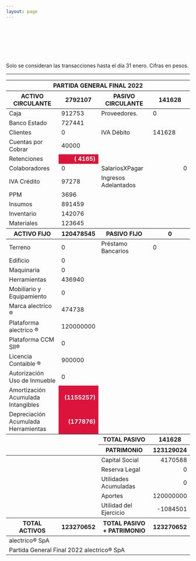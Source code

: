 ```yaml
--- 
layout: page
--- 
```




<br> <br> <br> <br> <br> <br> 
Solo se consideran las transacciones hasta el día 31	enero.
Cifras en pesos.
<table>
<thead> <th colspan='6'> PARTIDA GENERAL FINAL 2022 </th> </thead> 
<thead> <th>  ACTIVO CIRCULANTE </th> <th> 2792107</th>
<th > PASIVO CIRCULANTE </th> <th>141628</th> </thead>
<tbody>
<tr> <td> Caja </td> <td>912753</td> <td> Proveedores. </td> <td> 0</td> </tr>
<tr> <td> Banco Estado </td> <td>727441</td></tr>
<tr> <td> Clientes </td> <td>0</td> <td>  IVA Débito </td> <td>141628</td> </tr>
<tr> <td> Cuentas por Cobrar </td> <td>40000</td></tr>
<tr> <td> Retenciones </td> <td align='right' style='font-weight:bold; color: white; background-color: crimson'>(  4165)</td> </tr> 
<tr> <td> Colaboradores </td> <td> 0</td> 
<td> SalariosXPagar </td> <td align='right'> 0</td></tr> 
<tr> <td> IVA Crédito </td><td>97278</td> 
<td> Ingresos Adelantados </td> </tr>
<tr> <td> PPM </td> <td>3696</td></tr> 
<tr> <td> Insumos</td> <td>891459</td> </tr>
<tr> <td> Inventario </td>
<td>142076</td> </tr>
<tr> <td> Materiales </td>
<td>123645</td> </tr>
<thead> <th> ACTIVO FIJO </th> <th>120478545</th> 
<th> PASIVO FIJO </th> <th>0</th>  </thead> 
<tr> <td> Terreno </td> <td>0</td> 
<td> Préstamo Bancarios </td> <td>0</td> </tr>
<tr><td> Edificio </td> <td>0</td> </tr>
<tr><td> Maquinaria </td> <td>0</td> <td colspan='2'> </td> </tr>
<tr><td> Herramientas </td> <td>436940</td> <td colspan='2'> </td> </tr>
<tr><td> Mobiliario y Equipamiento </td><td> 0 </td> <td colspan='2'> </td> </tr>
<tr><td> Marca alectrico ® </td> <td>474738</td> <td colspan='2'> </td> </tr>
<tr><td> Plataforma alectrico ® </td> <td>120000000</td> <td colspan='2'> </td> </tr>
<tr><td> Plataforma CCM SII® </td> <td>0</td> <td colspan='2'> </td> </tr>
<tr><td> Licencia Contaible ®  </td> <td>900000</td> <td colspan='2'> </td> </tr>
<tr><td> Autorización Uso de Inmueble </td> <td>0</td> <td colspan='2'> </td> </tr>
<tr><td> Amortización Acumulada Intangibles </td> <td align='right' style='font-weight:bold; color: white; background-color: crimson'>(1155257)</td> <td colspan='2'> </td> </tr>
<tr><td> Depreciación Acumulada Herramientas </td> <td align='right' style='font-weight:bold; color: white; background-color: crimson'>(177876)</td><td colspan='2'> </td> </tr>
<thead> <td> </td> <td> </td> <th> TOTAL PASIVO </th> <th> 141628</th></thead>
<thead> <td> </td> <td> </td> <th> PATRIMONIO </th> <th>123129024</th> </thead><tr> <td colspan='2'></td> <td> Capital Social </td><td align='right'> 4170588</td> </tr>
<tr> <td colspan='2'></td> <td> Reserva Legal </td> <td align='right' >0</td> </tr>
<tr> <td colspan='2'></td> <td> Utilidades Acumuladas </td> <td align='right' >0</td> </tr>
<tr> <td colspan='2'></td> <td> Aportes </td> <td align='right' >120000000</td> </tr>
<tr> <td colspan='2'></td> <td> Utilidad del Ejercicio </td><td align='right'>-1084501</td> </tr>
<thead><th>TOTAL ACTIVOS</th><th>123270652</th><th>TOTAL PASIVO + PATRIMONIO</th><th>123270652</th></thead>
<tr><td colspan='8'> alectrico® SpA </td> </tr>
<tr><td colspan='8'> Partida General Final 2022 alectrico® SpA</td></tr>
<tr> <hr> </tr>
</tbody>
</table>
